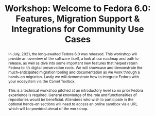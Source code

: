 ---
abstract: In July, 2021, the long-awaited Fedora 6.0 was released. This workshop will
  provide an overview of the software itself, a look at our roadmap and path to release,
  as well as dive into some important new features that helped return Fedora to it’s
  digital preservation roots. We will showcase and demonstrate the much-anticipated
  migration tooling and documentation as we work through a hands-on migration. Lastly
  we will demonstrate how to integrate Fedora with your ecosystem via the Camel Toolbox.<br
  /><br />This is a technical workshop pitched at an introductory level so no prior
  Fedora experience is required. General knowledge of the role and functionalities
  of repositories would be beneficial. Attendees who wish to participate in the optional
  hands-on sections will need to access an online sandbox via a URL which will be
  provided ahead of the workshop.
creators:
- Griffith, Arran
date: null
document_url: https://az659834.vo.msecnd.net/eventsairwesteuprod/production-inconference-public/73446220d6af43439a52abcd48897f39
grand_parent: iPRES
institutions:
- Lyrasis
keywords:
- fedora
- repository
- open source
- migration
landing_page_url: null
language: eng
layout: publication
license: CC-BY 4.0 International
notes_url: null
parent: iPRES 2022
publication_type: workshop
size: null
slides_url: null
source_name: iPRES
title: 'Workshop: Welcome to Fedora 6.0: Features, Migration Support & Integrations
  for Community Use Cases'
year: 2022
---
